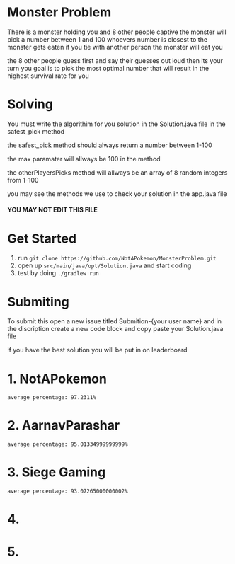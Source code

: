# Monster Problem


There is a monster holding you and 8 other people captive the monster will pick a number between 1 and 100 whoevers number is closest to the monster gets eaten if you tie with another person the monster will eat you

the 8 other people guess first and say their guesses out loud then its your turn you goal is to pick the most optimal number that will result in the highest survival rate for you


# Solving

You must write the algorithim for you solution in the Solution.java file in the safest_pick method

the safest_pick method should always return a number between 1-100 

the max paramater will allways be 100 in the method

the otherPlayersPicks method will allways be an array of 8 random integers from 1-100

you may see the methods we use to check your solution in the app.java file 
#### YOU MAY NOT EDIT THIS FILE


# Get Started


1. run ```git clone https://github.com/NotAPokemon/MonsterProblem.git```
2. open up ```src/main/java/opt/Solution.java``` and start coding
3. test by doing ```./gradlew run```


# Submiting

To submit this open a new issue titled Submition-{your user name}
and in the discription create a new code block and copy paste your Solution.java file

if you have the best solution you will be put in on leaderboard

# 1. NotAPokemon 
    average percentage: 97.2311%
# 2. AarnavParashar
    average percentage: 95.01334999999999%
# 3. Siege Gaming
    average percentage: 93.07265000000002%
# 4.
# 5.
